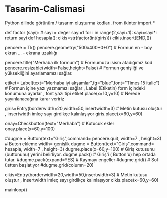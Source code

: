 # Tasarim-Calismasi
Python dilinde görünüm / tasarım oluşturma kodları.
from tkinter import *

def factor (sayi): # sayi = değer
    sayi=1
    for i in range(2,sayi+1):
          sayi=sayi*i
    return sayi
def hesapla():
    cikis=str(factor(int(giris)))
    cikis.insert(END,())


pencere = Tk()
pencere.geometry("500x400+0+0")  # Formun en - boy ekran ... - ekrana uzaklığı

pencere.title("Merhaba ilk formum")  # Formumuza isism atadığımız kod
pencere.resizable(width=False,height=False) # Formun genişliği ve yüksekliğini ayarlamamızı sağlar.

etiket= Label(text="Merhaba iyi akşamlar",fg="blue",font="Times 15 italic")  # Formun içine yazı yazmamızı sağlar , Label (Etiketin) form içindeki konumuna ayarlar , font yazı tipi
etiket.place(x=10,y=10)  # Nerede yayınlanacağına karar veririz

giris=Entry(borderwidth=20,width=50,insertwidth=3)  # Metin kutusu oluştur , insertwidth imleç sayı girdikçe kalınlaşıyor
giris.place(x=60,y=60)

onay=Checkbutton(text="Merhaba")   # Kutucuk ekler
onay.place(x=60,y=100)

#dugme = Button(text="Giriş",command= pencere.quit, width=7 , height=3) # Buton ekleme  width= genişlik
dugme = Button(text="Giriş",command= hesapla, width=7 , height=3)
dugme.place(x=60,y=100)  # Giriş kutusunu (buttonunu) yerini belirliyor.
dugme.pack()  # Giriş'i ( Button'u) hep ortada tutar.
#dugme.pack(expand=YES)  # Kaymayı engeller
#dugme.grid() # Sol üstten başlatıyor
#dugme.grid(column=20)

cikis=Entry(borderwidth=20,width=50,insertwidth=3)  # Metin kutusu oluştur , insertwidth imleç sayı girdikçe kalınlaşıyor
cikis.place(x=60,y=60)

mainloop()
